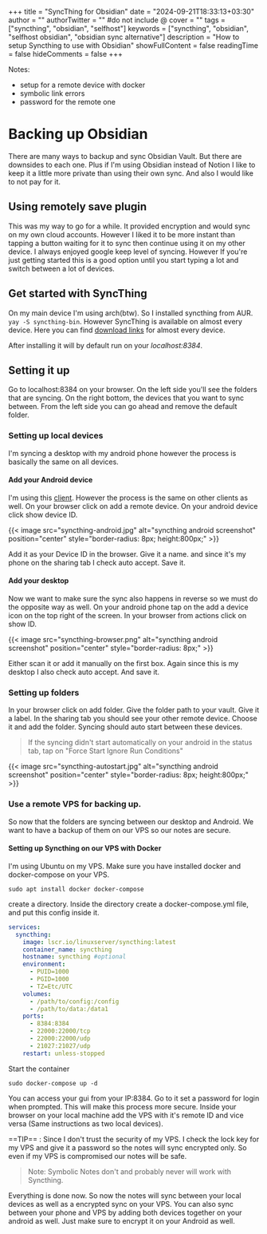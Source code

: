 +++
title = "SyncThing for Obsidian"
date = "2024-09-21T18:33:13+03:30"
author = ""
authorTwitter = "" #do not include @
cover = ""
tags = ["syncthing", "obsidian", "selfhost"]
keywords = ["syncthing", "obsidian", "selfhost obsidian", "obsidian sync alternative"]
description = "How to setup Syncthing to use with Obsidian"
showFullContent = false
readingTime = false
hideComments = false
+++


Notes:
- setup for a remote device with docker
- symbolic link errors
- password for the remote one

# Backing up Obsidian

There are many ways to backup and sync Obsidian Vault. But there are downsides to each one. Plus if I'm using Obsidian instead of Notion I like to keep it a little more private than using their own sync. And also I would like to not pay for it.

## Using remotely save plugin

This was my way to go for a while. It provided encryption and would sync on my own cloud accounts. However I liked it to be more instant than tapping a button waiting for it to sync then continue using it on my other device. I always enjoyed google keep level of syncing.
However If you're just getting started this is a good option until you start typing a lot and switch between a lot of devices.

## Get started with SyncThing

On my main device I'm using arch(btw). So I installed syncthing from AUR. `yay -S syncthing-bin`. However SyncThing is available on almost every device. Here you can find [download links](https://syncthing.net/downloads/) for almost every device.  

After installing it will by default run on your *localhost:8384*.

## Setting it up

Go to localhost:8384 on your browser. On the left side you'll see the folders that are syncing. On the right bottom, the devices that you want to sync between.
From the left side you can go ahead and remove the default folder. 



### Setting up local devices

I'm syncing a desktop with my android phone however the process is basically the same on all devices.

#### Add your Android device

I'm using this [client](https://play.google.com/store/apps/details?id=com.github.catfriend1.syncthingandroid&hl=en_US). However the process is the same on other clients as well. 
On your browser click on add a remote device. On your android device click show device ID.

{{< image src="syncthing-android.jpg" alt="syncthing android screenshot" position="center" style="border-radius: 8px; height:800px;" >}}

Add it as your Device ID in the browser. Give it a name. and since it's my phone on the sharing tab I check auto accept. Save it.


#### Add your desktop

Now we want to make sure the sync also happens in reverse so we must do the opposite way as well. On your android phone tap on the add a device icon on the top right of the screen. In your browser from actions click on show ID. 

{{< image src="syncthing-browser.png" alt="syncthing android screenshot" position="center" style="border-radius: 8px;" >}}

Either scan it or add it manually on the first box. Again since this is my desktop I also check auto accept. And save it.

### Setting up folders

In your browser click on add folder. Give the folder path to your vault. Give it a label. In the sharing tab you should see your other remote device. Choose it and add the folder. Syncing should auto start between these devices. 

> If the syncing didn't start automatically on your android in the status tab, tap on "Force Start Ignore Run Conditions"

{{< image src="syncthing-autostart.jpg" alt="syncthing android screenshot" position="center" style="border-radius: 8px; height:800px;" >}}


### Use a remote VPS for backing up.

So now that the folders are syncing between our desktop and Android. We want to have a backup of them on our VPS so our notes are secure.

#### Setting up Syncthing on our VPS with Docker

I'm using Ubuntu on my VPS. Make sure you have installed docker and docker-compose on your VPS.

`sudo apt install docker docker-compose`

create a directory. Inside the directory create a docker-compose.yml file, and put this config inside it.

```yml
services:
  syncthing:
    image: lscr.io/linuxserver/syncthing:latest
    container_name: syncthing
    hostname: syncthing #optional
    environment:
      - PUID=1000
      - PGID=1000
      - TZ=Etc/UTC
    volumes:
      - /path/to/config:/config
      - /path/to/data:/data1
    ports:
      - 8384:8384
      - 22000:22000/tcp
      - 22000:22000/udp
      - 21027:21027/udp
    restart: unless-stopped
```

Start the container

`sudo docker-compose up -d`

You can access your gui from your IP:8384. Go to it set a password for login when prompted.
This will make this process more secure. Inside your browser on your local machine add the VPS with it's remote ID and vice versa (Same instructions as two local devices).

==TIP== : Since I don't trust the security of my VPS. I check the lock key for my VPS and give it a password so the notes will sync encrypted only. So even if my VPS is compromised our notes will be safe.

> Note: Symbolic Notes don't and probably never will work with Syncthing.





Everything is done now. So now the notes will sync between your local devices as well as a encrypted sync on your VPS. You can also sync between your phone and VPS by adding both devices together on your android as well. Just make sure to encrypt it on your Android as well.